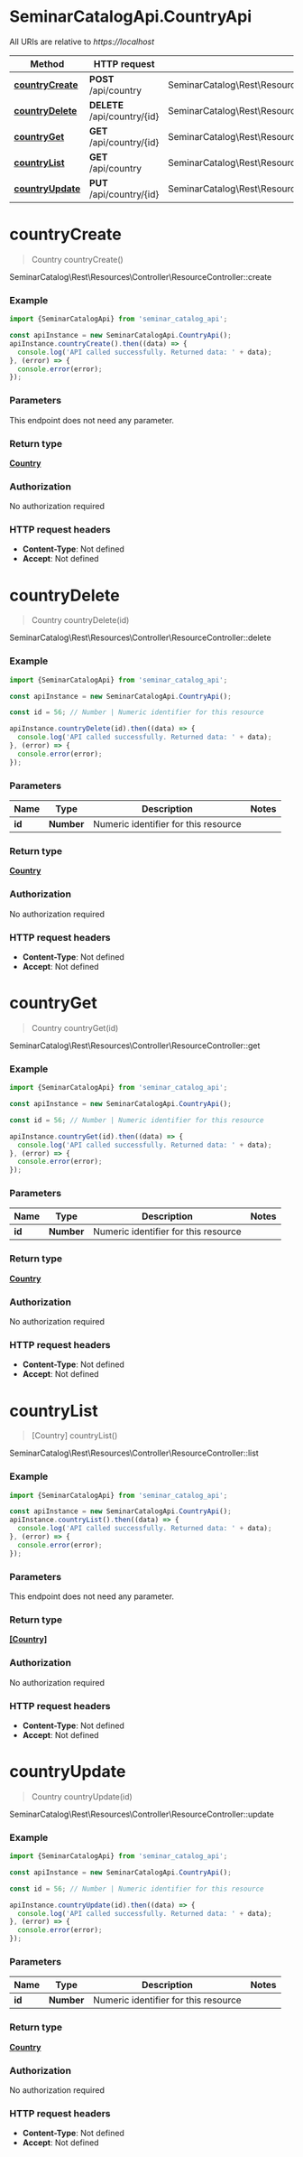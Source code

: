 # SeminarCatalogApi.CountryApi

All URIs are relative to *https://localhost*

Method | HTTP request | Description
------------- | ------------- | -------------
[**countryCreate**](CountryApi.md#countryCreate) | **POST** /api/country | SeminarCatalog\\Rest\\Resources\\Controller\\ResourceController::create
[**countryDelete**](CountryApi.md#countryDelete) | **DELETE** /api/country/{id} | SeminarCatalog\\Rest\\Resources\\Controller\\ResourceController::delete
[**countryGet**](CountryApi.md#countryGet) | **GET** /api/country/{id} | SeminarCatalog\\Rest\\Resources\\Controller\\ResourceController::get
[**countryList**](CountryApi.md#countryList) | **GET** /api/country | SeminarCatalog\\Rest\\Resources\\Controller\\ResourceController::list
[**countryUpdate**](CountryApi.md#countryUpdate) | **PUT** /api/country/{id} | SeminarCatalog\\Rest\\Resources\\Controller\\ResourceController::update


<a name="countryCreate"></a>
# **countryCreate**
> Country countryCreate()

SeminarCatalog\\Rest\\Resources\\Controller\\ResourceController::create

### Example
```javascript
import {SeminarCatalogApi} from 'seminar_catalog_api';

const apiInstance = new SeminarCatalogApi.CountryApi();
apiInstance.countryCreate().then((data) => {
  console.log('API called successfully. Returned data: ' + data);
}, (error) => {
  console.error(error);
});

```

### Parameters
This endpoint does not need any parameter.

### Return type

[**Country**](Country.md)

### Authorization

No authorization required

### HTTP request headers

 - **Content-Type**: Not defined
 - **Accept**: Not defined

<a name="countryDelete"></a>
# **countryDelete**
> Country countryDelete(id)

SeminarCatalog\\Rest\\Resources\\Controller\\ResourceController::delete

### Example
```javascript
import {SeminarCatalogApi} from 'seminar_catalog_api';

const apiInstance = new SeminarCatalogApi.CountryApi();

const id = 56; // Number | Numeric identifier for this resource

apiInstance.countryDelete(id).then((data) => {
  console.log('API called successfully. Returned data: ' + data);
}, (error) => {
  console.error(error);
});

```

### Parameters

Name | Type | Description  | Notes
------------- | ------------- | ------------- | -------------
 **id** | **Number**| Numeric identifier for this resource | 

### Return type

[**Country**](Country.md)

### Authorization

No authorization required

### HTTP request headers

 - **Content-Type**: Not defined
 - **Accept**: Not defined

<a name="countryGet"></a>
# **countryGet**
> Country countryGet(id)

SeminarCatalog\\Rest\\Resources\\Controller\\ResourceController::get

### Example
```javascript
import {SeminarCatalogApi} from 'seminar_catalog_api';

const apiInstance = new SeminarCatalogApi.CountryApi();

const id = 56; // Number | Numeric identifier for this resource

apiInstance.countryGet(id).then((data) => {
  console.log('API called successfully. Returned data: ' + data);
}, (error) => {
  console.error(error);
});

```

### Parameters

Name | Type | Description  | Notes
------------- | ------------- | ------------- | -------------
 **id** | **Number**| Numeric identifier for this resource | 

### Return type

[**Country**](Country.md)

### Authorization

No authorization required

### HTTP request headers

 - **Content-Type**: Not defined
 - **Accept**: Not defined

<a name="countryList"></a>
# **countryList**
> [Country] countryList()

SeminarCatalog\\Rest\\Resources\\Controller\\ResourceController::list

### Example
```javascript
import {SeminarCatalogApi} from 'seminar_catalog_api';

const apiInstance = new SeminarCatalogApi.CountryApi();
apiInstance.countryList().then((data) => {
  console.log('API called successfully. Returned data: ' + data);
}, (error) => {
  console.error(error);
});

```

### Parameters
This endpoint does not need any parameter.

### Return type

[**[Country]**](Country.md)

### Authorization

No authorization required

### HTTP request headers

 - **Content-Type**: Not defined
 - **Accept**: Not defined

<a name="countryUpdate"></a>
# **countryUpdate**
> Country countryUpdate(id)

SeminarCatalog\\Rest\\Resources\\Controller\\ResourceController::update

### Example
```javascript
import {SeminarCatalogApi} from 'seminar_catalog_api';

const apiInstance = new SeminarCatalogApi.CountryApi();

const id = 56; // Number | Numeric identifier for this resource

apiInstance.countryUpdate(id).then((data) => {
  console.log('API called successfully. Returned data: ' + data);
}, (error) => {
  console.error(error);
});

```

### Parameters

Name | Type | Description  | Notes
------------- | ------------- | ------------- | -------------
 **id** | **Number**| Numeric identifier for this resource | 

### Return type

[**Country**](Country.md)

### Authorization

No authorization required

### HTTP request headers

 - **Content-Type**: Not defined
 - **Accept**: Not defined

